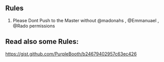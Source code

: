 ## Rules

1. Please Dont Push to the Master without @madonahs , @Emmanuael , @Rado permissions

## Read also some Rules:
https://gist.github.com/PurpleBooth/b24679402957c63ec426
